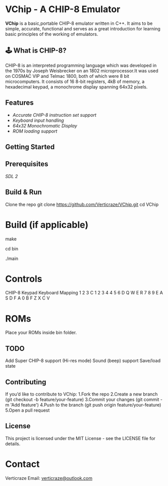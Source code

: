 # VChip - A CHIP-8 Emulator

**VChip** is a basic,portable CHIP-8 emulator written in C++. It aims to be simple, accurate, functional and serves as a great introduction for learning basic principles of the working of emulators.
## 🕹 What is CHIP-8?
CHIP-8 is an interpreted programming language which was developed in the 1970s by Joseph Weisbrecker on an 1802 microprocessor.It was used on COSMAC VIP and Telmac 1800, both of which were 8 bit microcomputers.
It consists of 16 8-bit registers, 4kB of memory, a hexadecimal keypad, a monochrome display spanning 64x32 pixels.
## Features
- *Accurate CHIP-8 instruction set support*
- *Keyboard input handling*
- *64x32 Monochromatic Display*
- *ROM loading support*
## Getting Started
## Prerequisites
*SDL 2* 
## Build & Run
 Clone the repo
git clone https://github.com/Verticraze/VChip.git
cd VChip

# Build (if applicable)
make   

cd bin

./main <ROMFILE>

# Controls

CHIP-8 Keypad	Keyboard Mapping
1 2 3 C	  1 2 3 4
4 5 6 D	  Q W E R
7 8 9 E	  A S D F
A 0 B F	  Z X C V

# ROMs

Place your ROMs inside bin folder.

## TODO

Add Super CHIP-8 support (Hi-res mode)
Sound (beep) support
Save/load state

## Contributing

If you’d like to contribute to VChip:
1.Fork the repo
2.Create a new branch (git checkout -b feature/your-feature)
3.Commit your changes (git commit -m 'Add feature')
4.Push to the branch (git push origin feature/your-feature)
5.Open a pull request

## License

This project is licensed under the MIT License - see the LICENSE file for details.

# Contact

Verticraze
Email: verticraze@outlook.com
